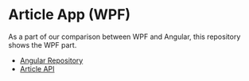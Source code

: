 # Article App (WPF)

As a part of our comparison between WPF and Angular, this repository shows the WPF part.

* [Angular Repository](https://github.com/thinktecture-labs/article-app-angular)
* [Article API](https://github.com/thinktecture-labs/article-api)
